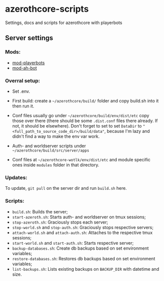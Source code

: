 # azerothcore-scripts
Settings, docs and scripts for azerothcore with playerbots

## Server settings

### Mods:
- [mod-playerbots](https://www.azerothcore.org/catalogue#/details/138432861)
- [mod-ah-bot](https://www.azerothcore.org/catalogue#/details/646926161)

### Overral setup:

- Set .env.

- First build: create a `~/azerothcore/build/` folder and copy build.sh into it then run it.

- Conf files usually go under `~/azerothcore/build/env/dist/etc` copy those over there (there should be some `.dist.conf` files there already. If not, it should be elsewhere). Don't forget to set to set `DataDir` to `"<full_path_to_source_code_dir>/build/data"`, because I'm lazy and didn't find a way to make the env var work.

- Auth- and worldserver scripts under `~/azerothcore/build/src/server/apps`

- Conf files at `~/azerothcore-wotlk/env/dist/etc` and module specific ones inside `modules` folder in that directory.

### Updates:

To update, `git pull` on the server dir and run `build.sh` here. 

### Scripts:

- `build.sh`: Builds the server;
- `start-azeroth.sh`: Starts auth- and worldserver on tmux sessions;
- `stop-azeroth.sh`: Graciously stops each server;
- `stop-world.sh` and `stop-auth.sh`: Graciously stops respective servers;
- `attach-world.sh` and `attach-auth.sh`: Attaches to the respective tmux sessions;
- `start-world.sh` and `start-auth.sh`: Starts respective server;
- `backup-databases.sh`: Create db backups based on set environment variables;
- `restore-databases.sh`: Restores db backups based on set environment variables;
- `list-backups.sh`: Lists existing backups on `BACKUP_DIR` with datetime and size.
